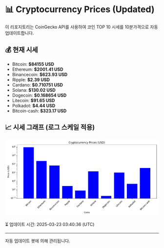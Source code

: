 
# 📊 Cryptocurrency Prices (Updated)

이 리포지토리는 CoinGecko API를 사용하여 코인 TOP 10 시세를 10분가격으로 자동 업데이트합니다.

## 💰 현재 시세
- Bitcoin: **$84155 USD**
- Ethereum: **$2001.41 USD**
- Binancecoin: **$623.93 USD**
- Ripple: **$2.39 USD**
- Cardano: **$0.710751 USD**
- Solana: **$130.02 USD**
- Dogecoin: **$0.168654 USD**
- Litecoin: **$91.65 USD**
- Polkadot: **$4.44 USD**
- Bitcoin-cash: **$323.17 USD**

## 📈 시세 그래프 (로그 스케일 적용)
![Crypto Prices](crypto_prices.png)

⏳ 업데이트 시간: 2025-03-23 03:40:36 (UTC)

---
자동 업데이트 봇에 의해 관리됩니다.
